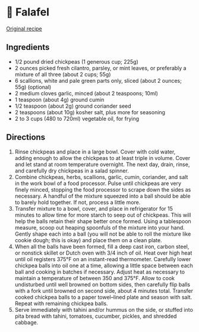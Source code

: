 # 🧆 Falafel

[Original
recipe](https://www.seriouseats.com/recipes/2016/03/the-food-lab-vegan-experience-best-homemade-falafel-recipe.html)

## Ingredients

- 1/2 pound dried chickpeas (1 generous cup; 225g)
- 2 ounces picked fresh cilantro, parsley, or mint leaves, or preferably a
  mixture of all three (about 2 cups; 55g)
- 6 scallions, white and pale green parts only, sliced (about 2 ounces; 55g)
  (optional)
- 2 medium cloves garlic, minced (about 2 teaspoons; 10ml)
- 1 teaspoon (about 4g) ground cumin
- 1/2 teaspoon (about 2g) ground coriander seed
- 2 teaspoons (about 10g) kosher salt, plus more for seasoning
- 2 to 3 cups (480 to 720ml) vegetable oil, for frying

## Directions

1. Rinse chickpeas and place in a large bowl. Cover with cold water, adding
   enough to allow the chickpeas to at least triple in volume. Cover and let
   stand at room temperature overnight. The next day, drain, rinse, and
   carefully dry chickpeas in a salad spinner.
2. Combine chickpeas, herbs, scallions, garlic, cumin, coriander, and salt in
   the work bowl of a food processor. Pulse until chickpeas are very finely
   minced, stopping the food processor to scrape down the sides as necessary. A
   handful of the mixture squeezed into a ball should be able to barely hold
   together. If not, process a little more.
3. Transfer mixture to a bowl, cover, and place in refrigerator for 15 minutes
   to allow time for more starch to seep out of chickpeas. This will help the
   balls retain their shape better once formed. Using a tablespoon measure,
   scoop out heaping spoonfuls of the mixture into your hand. Gently shape each
   into a ball (you will not be able to roll the mixture like cookie dough; this
   is okay) and place them on a clean plate.
4. When all the balls have been formed, fill a deep cast iron, carbon steel, or
   nonstick skillet or Dutch oven with 3/4 inch of oil. Heat over high heat
   until oil registers 375°F on an instant-read thermometer. Carefully lower
   chickpea balls into oil one at a time, allowing a little space between each
   ball and cooking in batches if necessary. Adjust heat as necessary to
   maintain a temperature of between 350 and 375°F. Allow to cook undisturbed
   until well browned on bottom sides, then carefully flip balls with a fork
   until browned on second side, about 4 minutes total. Transfer cooked chickpea
   balls to a paper towel–lined plate and season with salt. Repeat with
   remaining chickpea balls.
5. Serve immediately with tahini and/or hummus on the side, or stuffed into pita
   bread with tahini, tomatoes, cucumber, pickles, and shredded cabbage.
